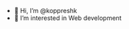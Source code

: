 - 👋 Hi, I’m @koppreshk
- 👀 I’m interested in Web development

<!---
koppreshk/koppreshk is a ✨ special ✨ repository because its `README.md` (this file) appears on your GitHub profile.
You can click the Preview link to take a look at your changes.
--->

